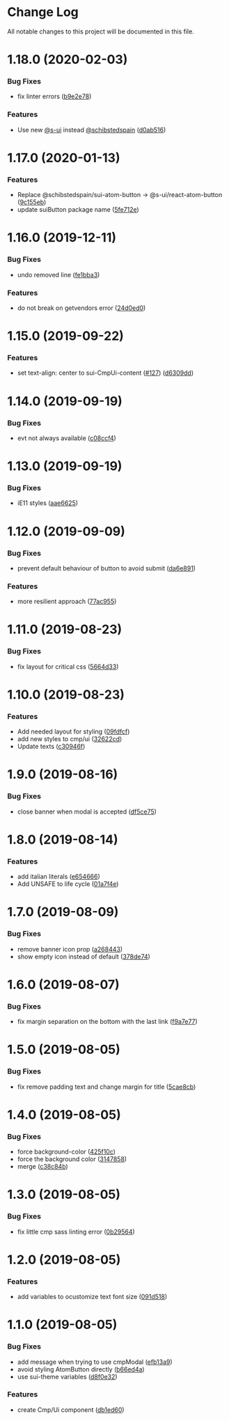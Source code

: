 # Change Log

All notable changes to this project will be documented in this file.

# 1.18.0 (2020-02-03)


### Bug Fixes

* fix linter errors ([b9e2e78](https://github.com/SUI-Components/schibsted-spain-components/commit/b9e2e788d7b5d28c6c681cc0d648999f3f341842))


### Features

* Use new [@s-ui](https://github.com/s-ui) instead [@schibstedspain](https://github.com/schibstedspain) ([d0ab516](https://github.com/SUI-Components/schibsted-spain-components/commit/d0ab516411940c49e85a866358bc4b2b9b440cb8))



# 1.17.0 (2020-01-13)


### Features

* Replace @schibstedspain/sui-atom-button -> @s-ui/react-atom-button ([9c155eb](https://github.com/SUI-Components/schibsted-spain-components/commit/9c155eb345bb9bda68c21754e959e987c70059df))
* update suiButton package name ([5fe712e](https://github.com/SUI-Components/schibsted-spain-components/commit/5fe712e99357464cb949cfdaa26e62327e5dfc84))



# 1.16.0 (2019-12-11)


### Bug Fixes

* undo removed line ([fe1bba3](https://github.com/SUI-Components/schibsted-spain-components/commit/fe1bba3ccf178d481520f215e170d5f9b6c92a49))


### Features

* do not break on getvendors error ([24d0ed0](https://github.com/SUI-Components/schibsted-spain-components/commit/24d0ed0360c7f3c4ee80641a76dc6be6b27157ae))



# 1.15.0 (2019-09-22)


### Features

* set text-align: center to sui-CmpUi-content ([#127](https://github.com/SUI-Components/schibsted-spain-components/issues/127)) ([d6309dd](https://github.com/SUI-Components/schibsted-spain-components/commit/d6309ddbcffda095824cf208753d64731bbe263a))



# 1.14.0 (2019-09-19)


### Bug Fixes

* evt not always available ([c08ccf4](https://github.com/SUI-Components/schibsted-spain-components/commit/c08ccf40a26942dc0809f8ea1527f9baf938e41e))



# 1.13.0 (2019-09-19)


### Bug Fixes

* iE11 styles ([aae6625](https://github.com/SUI-Components/schibsted-spain-components/commit/aae66259be8ae6ad39531f052777bdcdf636bbd7))



# 1.12.0 (2019-09-09)


### Bug Fixes

* prevent default behaviour of button to avoid submit ([da6e891](https://github.com/SUI-Components/schibsted-spain-components/commit/da6e89128118cb18d7f19887ca2fe5a3f34262ae))


### Features

* more resilient approach ([77ac955](https://github.com/SUI-Components/schibsted-spain-components/commit/77ac95516c152571748f049d96cfb134d83ced88))



# 1.11.0 (2019-08-23)


### Bug Fixes

* fix layout for critical css ([5664d33](https://github.com/SUI-Components/schibsted-spain-components/commit/5664d3385cfd474d1f2a0a9865f87072275a512e))



# 1.10.0 (2019-08-23)


### Features

* Add needed layout for styling ([09fdfcf](https://github.com/SUI-Components/schibsted-spain-components/commit/09fdfcf3793813175741352abb1afeef15bd368c))
* add new styles to cmp/ui ([32622cd](https://github.com/SUI-Components/schibsted-spain-components/commit/32622cd1b8519807d38c5bd3e79c29d9bc1aaf9f))
* Update texts ([c30946f](https://github.com/SUI-Components/schibsted-spain-components/commit/c30946f23a839dae4085042a030158badc9dd37f))



# 1.9.0 (2019-08-16)


### Bug Fixes

* close banner when modal is accepted ([df5ce75](https://github.com/SUI-Components/schibsted-spain-components/commit/df5ce755d14d9fa3b73e25f63fd3c001fcb5c20b))



# 1.8.0 (2019-08-14)


### Features

* add italian literals ([e654666](https://github.com/SUI-Components/schibsted-spain-components/commit/e654666864069fdcd5bb091c204b82f2a9f9c8c8))
* Add UNSAFE to life cycle ([01a7f4e](https://github.com/SUI-Components/schibsted-spain-components/commit/01a7f4e4fdc65810178be4ebb731ff61c3b15a18))



# 1.7.0 (2019-08-09)


### Bug Fixes

* remove banner icon prop ([a268443](https://github.com/SUI-Components/schibsted-spain-components/commit/a2684434f1eab22a1573f3d80ea6818584b39dcc))
* show empty icon instead of default ([378de74](https://github.com/SUI-Components/schibsted-spain-components/commit/378de74a37afdd8f7d5e39a2d1b810312e5830a7))



# 1.6.0 (2019-08-07)


### Bug Fixes

* fix margin separation on the bottom with the last link ([f9a7e77](https://github.com/SUI-Components/schibsted-spain-components/commit/f9a7e772530f7448ac1a1c35ffd33af0a9008ad4))



# 1.5.0 (2019-08-05)


### Bug Fixes

* fix remove padding text and change margin for title ([5cae8cb](https://github.com/SUI-Components/schibsted-spain-components/commit/5cae8cbfff65f796a4022b8080a8ebb3267fe01a))



# 1.4.0 (2019-08-05)


### Bug Fixes

* force background-color ([425f10c](https://github.com/SUI-Components/schibsted-spain-components/commit/425f10cdcdc4792b48684659a5bd9961359c7281))
* force the background color ([3147858](https://github.com/SUI-Components/schibsted-spain-components/commit/3147858123691af3f3978ef2f5eaf0245348bf01))
* merge ([c38c84b](https://github.com/SUI-Components/schibsted-spain-components/commit/c38c84bc6b6c182dd623c447f056ed61f9c2cbed))



# 1.3.0 (2019-08-05)


### Bug Fixes

* fix little cmp sass linting error ([0b29564](https://github.com/SUI-Components/schibsted-spain-components/commit/0b29564e5dcaa53ee84636acf6903f69d6f08289))



# 1.2.0 (2019-08-05)


### Features

* add variables to ocustomize text font size ([091d518](https://github.com/SUI-Components/schibsted-spain-components/commit/091d51888a39ef17996a419fb38869d3e2a855fd))



# 1.1.0 (2019-08-05)


### Bug Fixes

* add message when trying to use cmpModal ([efb13a9](https://github.com/SUI-Components/schibsted-spain-components/commit/efb13a9b7b1187f2af6f784807f603d674819054))
* avoid styling AtomButton directly ([b66ed4a](https://github.com/SUI-Components/schibsted-spain-components/commit/b66ed4a244425bef75eab504080c84498da6fb1f))
* use sui-theme variables ([d8f0e32](https://github.com/SUI-Components/schibsted-spain-components/commit/d8f0e3290c616b78975fa88bcd32372be2c50e0b))


### Features

* create Cmp/Ui component ([db1ed60](https://github.com/SUI-Components/schibsted-spain-components/commit/db1ed60891c147824467f82c6a5683bab4dc0883))



